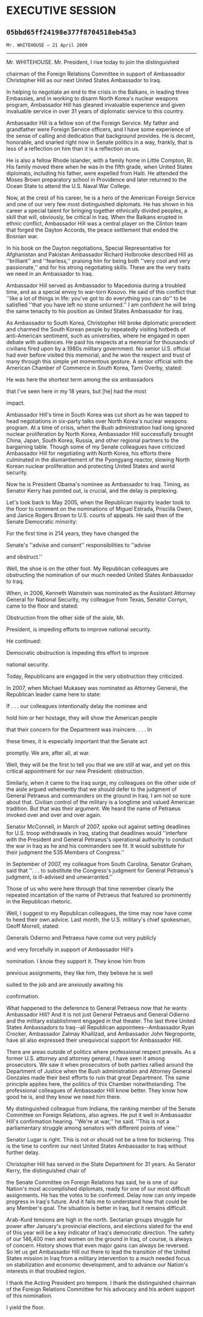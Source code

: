 # EXECUTIVE SESSION
## `05bbd65ff24198e377f8704518eb45a3`
`Mr. WHITEHOUSE — 21 April 2009`

---


Mr. WHITEHOUSE. Mr. President, I rise today to join the distinguished


chairman of the Foreign Relations Committee in support of Ambassador 
Christopher Hill as our next United States Ambassador to Iraq.

In helping to negotiate an end to the crisis in the Balkans, in 
leading three Embassies, and in working to disarm North Korea's nuclear 
weapons program, Ambassador Hill has gleaned invaluable experience and 
given invaluable service in over 31 years of diplomatic service to this 
country.

Ambassador Hill is a fellow son of the Foreign Service. My father and 
grandfather were Foreign Service officers, and I have some experience 
of the sense of calling and dedication that background provides. He is 
decent, honorable, and snarled right now in Senate politics in a way, 
frankly, that is less of a reflection on him than it is a reflection on 
us.

He is also a fellow Rhode Islander, with a family home in Little 
Compton, RI. His family moved there when he was in the fifth grade, 
when United States diplomats, including his father, were expelled from 
Haiti. He attended the Moses Brown preparatory school in Providence and 
later returned to the Ocean State to attend the U.S. Naval War College.

Now, at the crest of his career, he is a hero of the American Foreign 
Service and one of our very few most distinguished diplomats. He has 
shown in his career a special talent for bringing together ethnically 
divided peoples, a skill that will, obviously, be critical in Iraq. 
When the Balkans erupted in ethnic conflict, Ambassador Hill was a 
central player on the Clinton team that forged the Dayton Accords, the 
peace settlement that ended the Bosnian war.

In his book on the Dayton negotiations, Special Representative for 
Afghanistan and Pakistan Ambassador Richard Holbrooke described Hill as 
''brilliant'' and ''fearless,'' praising him for being both ''very cool 
and very passionate,'' and for his strong negotiating skills. These are 
the very traits we need in an Ambassador to Iraq.

Ambassador Hill served as Ambassador to Macedonia during a troubled 
time, and as a special envoy to war-torn Kosovo. He said of this 
conflict that ''like a lot of things in life: you've got to do 
everything you can do'' to be satisfied ''that you have left no stone 
unturned.'' I am confident he will bring the same tenacity to his 
position as United States Ambassador for Iraq.

As Ambassador to South Korea, Christopher Hill broke diplomatic 
precedent and charmed the South Korean people by repeatedly visiting 
hotbeds of anti-American sentiment, such as universities, where he 
engaged in open debate with audiences. He paid his respects at a 
memorial for thousands of civilians fired upon by a 1980s military 
government. No senior U.S. official had ever before visited this 
memorial, and he won the respect and trust of many through this simple 
yet momentous gesture. A senior official with the American Chamber of 
Commerce in South Korea, Tami Overby, stated:




 He was here the shortest term among the six ambassadors 


 that I've seen here in my 18 years, but [he] had the most 


 impact.


Ambassador Hill's time in South Korea was cut short as he was tapped 
to head negotiations in six-party talks over North Korea's nuclear 
weapons program. At a time of crisis, when the Bush administration had 
long ignored nuclear proliferation by North Korea, Ambassador Hill 
successfully brought China, Japan, South Korea, Russia, and other 
regional partners to the bargaining table. Though some of my Senate 
colleagues have criticized Ambassador Hill for negotiating with North 
Korea, his efforts there culminated in the dismantlement of the 
Pyongyang reactor, slowing North Korean nuclear proliferation and 
protecting United States and world security.

Now he is President Obama's nominee as Ambassador to Iraq. Timing, as 
Senator Kerry has pointed out, is crucial, and the delay is perplexing.

Let's look back to May 2005, when the Republican majority leader took 
to the floor to comment on the nominations of Miguel Estrada, Priscilla 
Owen, and Janice Rogers Brown to U.S. courts of appeals. He said then 
of the Senate Democratic minority:




 For the first time in 214 years, they have changed the 


 Senate's ''advise and consent'' responsibilities to ''advise 


 and obstruct.''


Well, the shoe is on the other foot. My Republican colleagues are 
obstructing the nomination of our much needed United States Ambassador 
to Iraq.

When, in 2006, Kenneth Wainstein was nominated as the Assistant 
Attorney General for National Security, my colleague from Texas, 
Senator Cornyn, came to the floor and stated:




 Obstruction from the other side of the aisle, Mr. 


 President, is impeding efforts to improve national security.


He continued:




 Democratic obstruction is impeding this effort to improve 


 national security.


Today, Republicans are engaged in the very obstruction they 
criticized.

In 2007, when Michael Mukasey was nominated as Attorney General, the 
Republican leader came here to state:




 If . . . our colleagues intentionally delay the nominee and 


 hold him or her hostage, they will show the American people 


 that their concern for the Department was insincere. . . . In 


 these times, it is especially important that the Senate act 


 promptly. We are, after all, at war.


Well, they will be the first to tell you that we are still at war, 
and yet on this critical appointment for our new President: 
obstruction.

Similarly, when it came to the Iraq surge, my colleagues on the other 
side of the aisle argued vehemently that we should defer to the 
judgment of General Petraeus and commanders on the ground in Iraq. I am 
not so sure about that. Civilian control of the military is a longtime 
and valued American tradition. But that was their argument. We heard 
the name of Petraeus invoked over and over and over again.

Senator McConnell, in March of 2007, spoke out against setting 
deadlines for U.S. troop withdrawals in Iraq, stating that deadlines 
would ''interfere with the President and General Petraeus's operational 
authority to conduct the war in Iraq as he and his commanders see fit. 
It would substitute for their judgment the 535 Members of Congress.''

In September of 2007, my colleague from South Carolina, Senator 
Graham, said that ''. . . to substitute the Congress's judgment for 
General Petraeus's judgment, is ill-advised and unwarranted.''


Those of us who were here through that time remember clearly the 
repeated incantation of the name of Petraeus that featured so 
prominently in the Republican rhetoric.

Well, I suggest to my Republican colleagues, the time may now have 
come to heed their own advice. Last month, the U.S. military's chief 
spokesman, Geoff Morrell, stated:




 Generals Odierno and Petraeus have come out very publicly 


 and very forcefully in support of Ambassador Hill's 


 nomination. I know they support it. They know him from 


 previous assignments, they like him, they believe he is well 


 suited to the job and are anxiously awaiting his 


 confirmation.


What happened to the deference to General Petraeus now that he wants 
Ambassador Hill? And it is not just General Petraeus and General 
Odierno and the military establishment engaged in that theater. The 
last three United States Ambassadors to Iraq--all Republican 
appointees--Ambassador Ryan Crocker, Ambassador Zalmay Khalilzad, and 
Ambassador John Negroponte, have all also expressed their unequivocal 
support for Ambassador Hill.

There are areas outside of politics where professional respect 
prevails. As a former U.S. attorney and attorney general, I have seen 
it among prosecutors. We saw it when prosecutors of both parties 
rallied around the Department of Justice when the Bush administration 
and Attorney General Gonzales made their best efforts to ruin that 
great Department. The same principle applies here, the politics of this 
Chamber notwithstanding. The professional colleagues of Ambassador Hill 
know better. They know how good he is, and they know we need him there.

My distinguished colleague from Indiana, the ranking member of the 
Senate Committee on Foreign Relations, also agrees. He put it well in 
Ambassador Hill's confirmation hearing. ''We're at war,'' he said. 
''This is not a parliamentary struggle among senators with different 
points of view.''

Senator Lugar is right. This is not or should not be a time for 
bickering. This is the time to confirm our next United States 
Ambassador to Iraq without further delay.

Christopher Hill has served in the State Department for 31 years. As 
Senator Kerry, the distinguished chair of


the Senate Committee on Foreign Relations has said, he is one of our 
Nation's most accomplished diplomats, ready for one of our most 
difficult assignments. He has the votes to be confirmed. Delay now can 
only impede progress in Iraq's future. And it fails me to understand 
how that could be any Member's goal. The situation is better in Iraq, 
but it remains difficult.

Arab-Kurd tensions are high in the north. Sectarian groups struggle 
for power after January's provincial elections, and elections slated 
for the end of this year will be a key indicator of Iraq's democratic 
direction. The safety of our 146,400 men and women on the ground in 
Iraq, of course, is always of concern. History shows that even major 
gains can always be reversed. So let us get Ambassador Hill out there 
to lead the transition of the United States mission in Iraq from a 
military intervention to a much needed focus on stabilization and 
economic development, and to advance our Nation's interests in that 
troubled region.

I thank the Acting President pro tempore. I thank the distinguished 
chairman of the Foreign Relations Committee for his advocacy and his 
ardent support of this nomination.

I yield the floor.